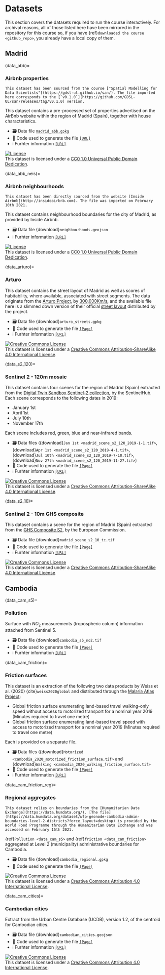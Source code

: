 # Datasets

This section covers the datasets required to run the course interactively. For archival reasons, all of those listed here have been mirrored in the repository for this course so, if you have {ref}`downloaded the course <github_repo>`, you already have a local copy of them.

## Madrid

(data_abb)=
### Airbnb properties

```{admonition} Source
This dataset has been sourced from the course ["Spatial Modelling for Data Scientists"](https://gdsl-ul.github.io/san/). The file imported here corresponds to the [`v0.1.0`](https://github.com/GDSL-UL/san/releases/tag/v0.1.0) version.
```

This dataset contains a pre-processed set of properties advertised on the AirBnb website within the region of Madrid (Spain), together with house characteristics. 

- 🗃️ Data file [`madrid_abb.gpkg`](https://github.com/GDSL-UL/san/raw/v0.1.0/data/assignment_1_madrid/madrid_abb.gpkg)
- 🤖 Code used to generate the file [`[URL]`](https://github.com/GDSL-UL/san/raw/v0.1.0/data/assignment_1_madrid/clean_data.ipynb)
- ℹ️ Furhter information [`[URL]`](https://github.com/GDSL-UL/san/blob/v0.1.0/docs/11-datasets.md#madrid-airbnb)

<a rel="license" href="https://creativecommons.org/publicdomain/zero/1.0/"><img alt="License" style="border-width:0" src="https://licensebuttons.net/l/zero/1.0/88x31.png" /></a><br />This dataset is licensed under a <a rel="license" href="https://creativecommons.org/publicdomain/zero/1.0/">CC0 1.0 Universal Public Domain Dedication</a>.

(data_abb_neis)=
### Airbnb neighbourhoods

```{admonition} Source
This dataset has been directly sourced from the website [Inside Airbnb](http://insideairbnb.com). The file was imported on February 10th 2021.
```

This dataset contains neighbourhood boundaries for the city of Madrid, as provided by Inside Airbnb.

- 🗃️ Data file {download}`neighbourhoods.geojson`
- ℹ️ Furhter information [`[URL]`](http://insideairbnb.com/madrid/)

<a rel="license" href="https://creativecommons.org/publicdomain/zero/1.0/"><img alt="License" style="border-width:0" src="https://licensebuttons.net/l/zero/1.0/88x31.png" /></a><br />This dataset is licensed under a <a rel="license" href="https://creativecommons.org/publicdomain/zero/1.0/">CC0 1.0 Universal Public Domain Dedication</a>.

(data_arturo)=
### Arturo

This dataset contains the street layout of Madrid as well as scores of habitability, where available, associated with street segments. The data originate from the [Arturo Project](http://arturo.300000kms.net), by [300,000Km/s](https://300000kms.net), and the available file here is a slimmed down version of their official [street layout](http://arturo.300000kms.net/#10) distributed by the project.

- 🗃️ Data file {download}`arturo_streets.gpkg`
- 🤖 Code used to generate the file [`[Page]`](arturo_streets_prep)
- ℹ️ Furhter information [`[URL]`](https://arturo.300000kms.net)

<a rel="license" href="http://creativecommons.org/licenses/by-sa/4.0/"><img alt="Creative Commons License" style="border-width:0" src="https://i.creativecommons.org/l/by-sa/4.0/88x31.png" /></a><br />This dataset is licensed under a <a rel="license" href="http://creativecommons.org/licenses/by-sa/4.0/">Creative Commons Attribution-ShareAlike 4.0 International License</a>.

(data_s2_120)=
### Sentinel 2 - 120m mosaic

This dataset contains four scenes for the region of Madrid (Spain) extracted from the [Digital Twin Sandbox Sentinel-2 collection](https://medium.com/sentinel-hub/digital-twin-sandbox-sentinel-2-collection-available-to-everyone-20f3b5de846e), by the SentinelHub. Each scene corresponds to the following dates in 2019:

- January 1st
- April 1st
- July 10th
- November 17th

Each scene includes red, green, blue and near-infrared bands.

- 🗃️ Data files ({download}`Jan 1st <madrid_scene_s2_120_2019-1-1.tif>`, {download}`Apr 1st <madrid_scene_s2_120_2019-4-1.tif>`, {download}`Jul 10th <madrid_scene_s2_120_2019-7-10.tif>`, {download}`Nov 27th <madrid_scene_s2_120_2019-11-27.tif>`)
- 🤖 Code used to generate the file [`[Page]`](madrid_s2)
- ℹ️ Furhter information [`[URL]`](https://github.com/sentinel-hub/public-collections/tree/main/collections/sentinel-s2-l2a-mosaic-120)

<a rel="license" href="http://creativecommons.org/licenses/by-sa/4.0/"><img alt="Creative Commons License" style="border-width:0" src="https://i.creativecommons.org/l/by-sa/4.0/88x31.png" /></a><br />This dataset is licensed under a <a rel="license" href="http://creativecommons.org/licenses/by-sa/4.0/">Creative Commons Attribution-ShareAlike 4.0 International License</a>.

(data_s2_10)=
### Sentinel 2 - 10m GHS composite

This dataset contains a scene for the region of Madrid (Spain) extracted from the [GHS Composite S2](https://ghsl.jrc.ec.europa.eu/ghs_s2composite.php), by the European Commission.

- 🗃️ Data file {download}`madrid_scene_s2_10_tc.tif`
- 🤖 Code used to generate the file [`[Page]`](madrid_s2)
- ℹ️ Furhter information [`[URL]`](https://ghsl.jrc.ec.europa.eu/ghs_s2composite.php)

<a rel="license" href="http://creativecommons.org/licenses/by-sa/4.0/"><img alt="Creative Commons License" style="border-width:0" src="https://i.creativecommons.org/l/by-sa/4.0/88x31.png" /></a><br />This dataset is licensed under a <a rel="license" href="http://creativecommons.org/licenses/by-sa/4.0/">Creative Commons Attribution-ShareAlike 4.0 International License</a>.

## Cambodia

(data_cam_s5)=
### Pollution

Surface with $NO_2$ measurements (tropospheric column) information attached from Sentinel 5.

- 🗃️ Data file {download}`cambodia_s5_no2.tif`
- 🤖 Code used to generate the file [`[Page]`](cambodia_pollution)
- ℹ️ Furhter information [`[URL]`](https://github.com/Sentinel-5P/data-on-s3)

(data_cam_friction)=
### Friction surfaces

This dataset is an extraction of the following two data products by Weiss et al. (2020) {cite}`weiss2020global` and distributed through the [Malaria Atlas Project](https://malariaatlas.org/explorer/#/):

- Global friction surface enumerating land-based travel walking-only speed without access to motorized transport for a nominal year 2019 (Minutes required to travel one metre)
- Global friction surface enumerating land-based travel speed with access to motorized transport for a nominal year 2019 (Minutes required to travel one metre)

Each is provided on a separate file.

- 🗃️ Data files ({download}`Motorized <cambodia_2020_motorized_friction_surface.tif>` and {download}`Walking <cambodia_2020_walking_friction_surface.tif>`
- 🤖 Code used to generate the file [`[Page]`](cambodia_road_friction)
- ℹ️ Furhter information [`[URL]`](https://malariaatlas.org)

(data_cam_friction_reg)=
### Regional aggregates

```{admonition} Source
This dataset relies on boundaries from the [Humanitarian Data Exchange](https://data.humdata.org/). [The file](https://data.humdata.org/dataset/wfp-geonode-cambodia-admin-boundaries-level-2-districts?force_layout=desktop) is provided by the World Food Programme through the Humanitarian Data Exchange and was accessed on February 15th 2021.
```

{ref}`Pollution <data_cam_s5>` and {ref}`friction <data_cam_friction>` aggregated at Level 2 (municipality) administrative boundaries for Cambodia.

- 🗃️ Data file {download}`cambodia_regional.gpkg`
- 🤖 Code used to generate the file [`[Page]`](cambodia_regional)

<a rel="license" href="http://creativecommons.org/licenses/by/4.0/"><img alt="Creative Commons License" style="border-width:0" src="https://i.creativecommons.org/l/by/4.0/88x31.png" /></a><br />This dataset is licensed under a <a rel="license" href="http://creativecommons.org/licenses/by/4.0/">Creative Commons Attribution 4.0 International License</a>.

(data_cam_cities)=
### Cambodian cities

Extract from the Urban Centre Database (UCDB), version 1.2, of the centroid for Cambodian cities.

- 🗃️ Data file {download}`cambodian_cities.geojson`
- 🤖 Code used to generate the file [`[Page]`](cambodia_cities)
- ℹ️ Furhter information [`[URL]`](https://ghsl.jrc.ec.europa.eu/ucdb2018visual.php)

<a rel="license" href="http://creativecommons.org/licenses/by/4.0/"><img alt="Creative Commons License" style="border-width:0" src="https://i.creativecommons.org/l/by/4.0/88x31.png" /></a><br />This dataset is licensed under a <a rel="license" href="http://creativecommons.org/licenses/by/4.0/">Creative Commons Attribution 4.0 International License</a>.